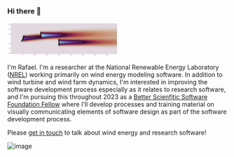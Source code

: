### Hi there 👋

<img src="gch.gif" width=50%>

I'm Rafael. I'm a researcher at the National Renewable Energy Laboratory ([NREL](https://www.nrel.gov))
working primarily on wind energy modeling software. In addition to wind turbine and wind farm
dynamics, I'm interested in improving the software development process especially as it relates
to research software, and I'm pursuing this throughout 2023 as a
[Better Scienfitic Software Foundation Fellow](https://bssw.io/pages/meet-our-fellows) where I'll
develop processes and training material on visually communicating elements of software design as
part of the software development process.

Please [get in touch](https://www.linkedin.com/in/rafmudaf/) to talk about wind energy and
research software!

![image](https://hits.seeyoufarm.com/api/count/incr/badge.svg?url=https%3A%2F%2Fgithub.com%2Frafmudaf1212%2Fhit-counter)


<!--
**rafmudaf/rafmudaf** is a ✨ _special_ ✨ repository because its `README.md` (this file) appears on your GitHub profile.

Here are some ideas to get you started:

- 🔭 I’m currently working on ...
- 🌱 I’m currently learning ...
- 👯 I’m looking to collaborate on ...
- 🤔 I’m looking for help with ...
- 💬 Ask me about ...
- 📫 How to reach me: ...
- 😄 Pronouns: ...
- ⚡ Fun fact: ...
-->
